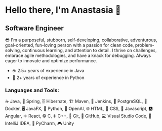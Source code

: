 # Hello there, I'm Anastasia 👋

## Software Engineer

😎 I'm a purposeful, stubborn, self-developing, collaborative, adventurous, goal-oriented, fun-loving person with a passion for clean code, problem-solving, continuous learning, and attention to detail. I thrive on challenges, embrace agile methodologies, and have a knack for debugging. Always eager to innovate and optimize performance.

- ☕️ 2.5+ years of experience in Java
- 🐍 2+ years of experience in Python

### Languages and Tools:
☕ Java, 🍃 Spring, 🗄️ Hibernate, 🏗️ Maven, 🤵 Jenkins, 🐘 PostgreSQL, 🐳 Docker, 🖥️ JavaFX, 🐍 Python, 🤖 OpenAI, 🌐 HTML, 🎨 CSS, 📜 Javascript, 🅰️ Angular, ⚛️ React, © C, ➕ C++, 🌿 Git, 🐙 GitHub, 💻 Visual Studio Code, 🧠 IntelliJ IDEA, 🐍 PyCharm, 🎮 Unity
